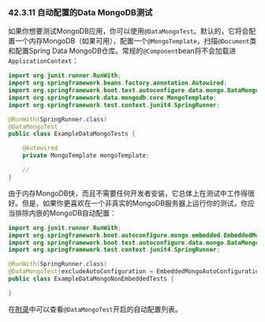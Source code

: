 ### 42.3.11 自动配置的Data MongoDB测试

如果你想要测试MongoDB应用，你可以使用`@DataMongoTest`。默认的，它将会配置一个内存MongoDB（如果可用），配置一个`@MongoTemplate`，扫描`@Document`类和配置Spring Data MongoDB仓库。常规的`@Component`bean将不会加载进`ApplicationContext`：
```java
import org.junit.runner.RunWith;
import org.springframework.beans.factory.annotation.Autowired;
import org.springframework.boot.test.autoconfigure.data.mongo.DataMongoTest;
import org.springframework.data.mongodb.core.MongoTemplate;
import org.springframework.test.context.junit4.SpringRunner;

@RunWith(SpringRunner.class)
@DataMongoTest
public class ExampleDataMongoTests {

    @Autowired
    private MongoTemplate mongoTemplate;

    //
}
```
由于内存MongoDB快，而且不需要任何开发者安装，它总体上在测试中工作得很好。但是，如果你更喜欢在一个非真实的MongoDB服务器上运行你的测试，你应当排除内嵌的MongoDB自动配置：
```java
import org.junit.runner.RunWith;
import org.springframework.boot.autoconfigure.mongo.embedded.EmbeddedMongoAutoConfiguration;
import org.springframework.boot.test.autoconfigure.data.mongo.DataMongoTest;
import org.springframework.test.context.junit4.SpringRunner;

@RunWith(SpringRunner.class)
@DataMongoTest(excludeAutoConfiguration = EmbeddedMongoAutoConfiguration.class)
public class ExampleDataMongoNonEmbeddedTests {

}
```
在[附录](https://docs.spring.io/spring-boot/docs/2.0.0.M5/reference/htmlsingle/#test-auto-configuration)中可以查看`@DataMongoTest`开启的自动配置列表。